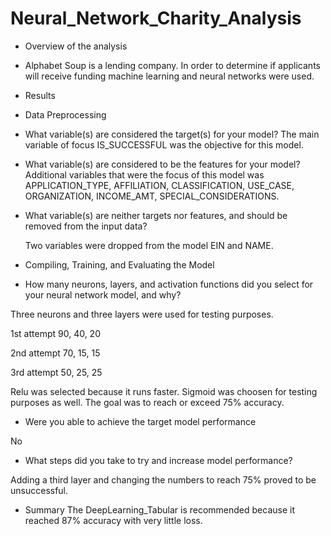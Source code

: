 # Neural_Network_Charity_Analysis

- Overview of the analysis
- Alphabet Soup is a lending company. In order to determine if applicants will receive funding machine learning and neural networks were used. 

- Results

- Data Preprocessing
- What variable(s) are considered the target(s) for your model?
  The main variable of focus IS_SUCCESSFUL was the objective for this model.
 


- What variable(s) are considered to be the features for your model?
  Additional variables that were the focus of this model was 
  APPLICATION_TYPE, AFFILIATION, CLASSIFICATION, USE_CASE, ORGANIZATION, INCOME_AMT, SPECIAL_CONSIDERATIONS.

- What variable(s) are neither targets nor features, and should be removed from the input data?

  Two variables were dropped  from the model EIN and NAME.

- Compiling, Training, and Evaluating the Model
- How many neurons, layers, and activation functions did you select for your neural network model, and why?

Three neurons and three layers were used for testing purposes.

1st attempt 90, 40, 20

2nd attempt 70, 15, 15

3rd attempt 50, 25, 25

Relu was selected because it runs faster. Sigmoid was choosen for testing purposes as well. The goal was to reach or exceed 75% accuracy.

- Were you able to achieve the target model performance

No
- What steps did you take to try and increase model performance?

Adding a third layer and changing the numbers to reach 75% proved to be unsuccessful. 


- Summary 
 The DeepLearning_Tabular is recommended because it reached 87% accuracy with very little loss.
 
 
